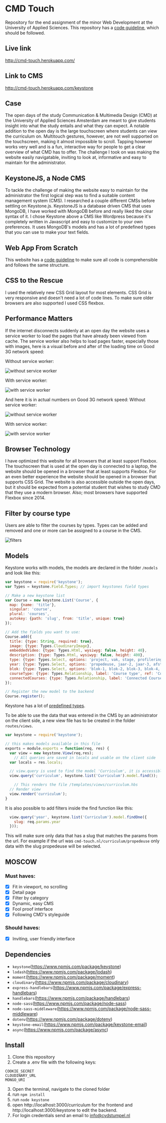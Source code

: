 # CMD Touch
Repository for the end assignment of the minor Web Development at the University of Applied Sciences. This repository has a [code guideline](/code-styleguide.md), which should be followed.

## Live link
http://cmd-touch.herokuapp.com/

## Link to CMS 
http://cmd-touch.herokuapp.com/keystone


## Case
The open days of the study Communication & Multimedia Design (CMD) at the University of Applied Sciences Amsterdam are meant to give students insight into what the study entails and what they can expect. A notable addition to the open day is the large touchscreen where students can view the curriculum on. Multitouch gestures, however, are not well supported on the touchscreen, making it almost impossible to scroll. Tapping however works very well and is a fun, interactive way for people to get a clear overview of what CMD has to offer. The challenge I took on was making the website easily navigatable, inviting to look at, informative and easy to maintain for the administrator. 

## KeystoneJS, a Node CMS
To tackle the challenge of making the website easy to maintain for the administrator the first logical step was to find a suitable content management system (CMS). I researched a couple different CMSs before settling on Keystone.js. 
KeystoneJS is a database driven CMS that uses MongoDB, I have worked with MongoDB before and really liked the clear syntax of it. I chose Keystone above a CMS like Wordpress because it's completely written in Javascript and easy to customize to your own preferences. It uses MongoDB's models and has a lot of predefined types that you can use to make your text fields. 

## Web App From Scratch
This website has a [code guideline](/code-styleguide.md) to make sure all code is comprehensible and follows the same structure.

## CSS to the Rescue
I used the relatively new CSS Grid layout for most elements. CSS Grid is very responsive and doesn't need a lot of code lines. To make sure older browsers are also supported I used CSS flexbox.

## Performance Matters
If the internet disconnects suddenly at an open day the website uses a service worker to load the pages that have already been viewed from cache. The service worker also helps to load pages faster, especially those with images, here is a visual before and after of the loading time on Good 3G network speed:


Without service worker:

![without service worker](screenshots/nosw.gif) 

With service worker:

![with service worker](screenshots/sw.gif)

And here it is in actual numbers on Good 3G network speed:
Without service worker:

![without service worker](screenshots/withoutsw.png) 

With service worker:

![with service worker](screenshots/withsw.png)

## Browser Technology
I have optimized this website for all browsers that at least support Flexbox. The touchscreen that is used at the open day is connected to a laptop, the website should be opened in a browser that at least supports Flexbox. For an even better experience the website should be opened in a browser that supports CSS Grid. The website is also accessible outside the open days, but it should be expected from a potential student that wishes to study CMD that they use a modern browser. Also; most browsers have supported Flexbox since 2014.

## Filter by course type
Users are able to filter the courses by types. Types can be added and removed and one or more can be assigned to a course in the CMS.

![filters](screenshots/filters.gif) 

## Models
Keystone works with models, the models are declared in the folder `/models` and look like this:
```javascript
var keystone = require('keystone');
var Types = keystone.Field.Types; // import keystones field types

// Make a new keystone list
var Course = new keystone.List('Course', { 
  map: {name: 'title'},
  singular: 'course',
  plural: 'courses',
  autokey: {path: 'slug', from: 'title', unique: true}
});

// Add the fields you want to use:
Course.add({
  title: {type: String, required: true},
  image: {type: Types.CloudinaryImage},
  embeddedVideo: {type: Types.Html, wysiwyg: false, height: 40},
  description: {type: Types.Html, wysiwyg: false, height: 400},
  type: {type: Types.Select, options: 'project, vak, stage, profilering', default: 'vak'},
  year: {type: Types.Select, options: 'propedeuse, jaar-2, jaar-3, afstudeerjaar', default: 'propedeuse'},
  blok: {type: Types.Select, options: 'blok-1, blok-2, blok-3, blok-4, semester-1, semester-2', default: 'blok-1'},
  courseType: {type: Types.Relationship, label: 'Course type', ref: 'CourseType', many: true},
  connectedCourses: {type: Types.Relationship, label: 'Connected Courses', ref: 'Course', many: true}
});

// Register the new model to the backend
Course.register(); 
```
Keystone has a lot of [predefined types](http://keystonejs.com/docs/database/#fieldtypes).

To be able to use the data that was entered in the CMS by an administrator on the client side, a new view file has to be created in the folder `routes/views`.
```javascript
var keystone = require('keystone');

// this makes models available in this file
exports = module.exports = function(req, res) { 
  var view = new keystone.View(req,res);
	// All queries are saved in locals and usable on the client side
  var locals = res.locals;

  // view.query is used to find the model 'Curriculum', it is accessible on the client side with the query 'curriculum'.
  view.query('curriculum', keystone.list('Curriculum').model.find());

	// This renders the file /templates/views/curriculum.hbs
  // Render view
  view.render('curriculum');
}
```
It is also possible to add filters inside the find function like this:
```javascript
  view.query('year', keystone.list('Curriculum').model.findOne({
    slug: req.params.year
  }));
```
This will make sure only data that has a slug that matches the params from the url. For example if the url was `cmd-touch.nl/curriculum/propedeuse` only data with the slug propedeuse will be selected.


## MOSCOW
### Must haves:
- [x] Fit in viewport, no scrolling
- [x] Detail page
- [x] Filter by category
- [x] Dynamic, easy CMS
- [x] Fool proof interface
- [x] Following CMD's styleguide

### Should haves:
- [x] Inviting, user friendly interface

## Dependencies
- `keystone`(https://www.npmjs.com/package/keystone)
- `lodash`(https://www.npmjs.com/package/lodash)
- `moment`(https://www.npmjs.com/package/moment)
- `cloudinary`(https://www.npmjs.com/package/cloudinary)
- `express-handlebars`(https://www.npmjs.com/package/express-handlebars)
- `handlebars`(https://www.npmjs.com/package/handlebars)
- `node-sass`(https://www.npmjs.com/package/node-sass)
- `node-sass-middleware`(https://www.npmjs.com/package/node-sass-middleware)
- `dotenv`(https://www.npmjs.com/package/dotenv)
- `keystone-email`(https://www.npmjs.com/package/keystone-email)
- `async`(https://www.npmjs.com/package/async)

## Install
1. Clone this repository
2. Create a .env file with the following keys:
```.env
COOKIE_SECRET
CLOUDINARY_URL
MONGO_URI
```
3. Open the terminal, navigate to the cloned folder
4. run `npm install`
5. run `node keystone`
6. open http://localhost:3000/curriculum for the frontend and http://localhost:3000/keystone to edit the backend.
7. For login credentials send an email to info@cydstumpel.nl
